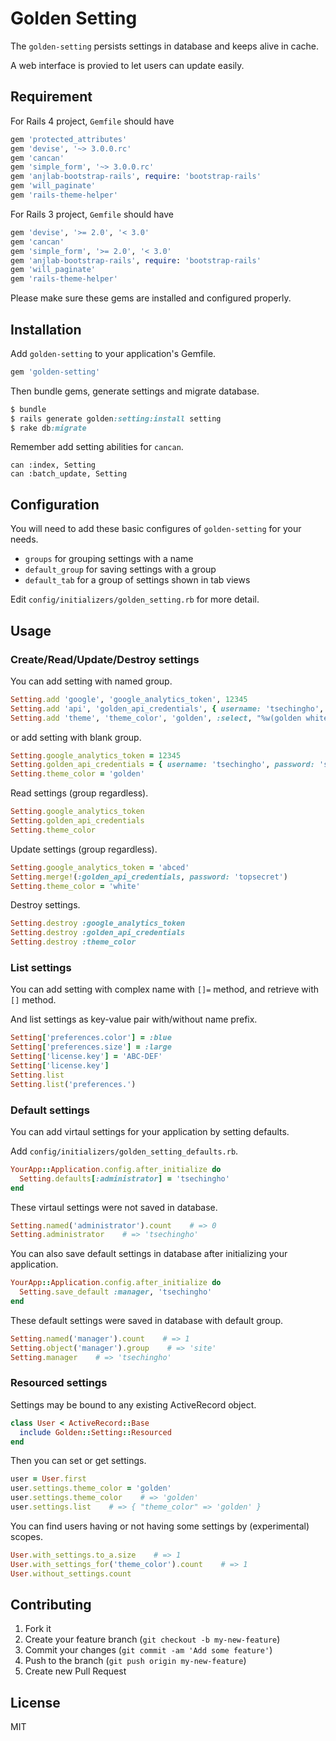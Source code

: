 # Golden Setting

The `golden-setting` persists settings in database and keeps alive in cache.

A web interface is provied to let users can update easily.

## Requirement

For Rails 4 project, `Gemfile` should have

```ruby
gem 'protected_attributes'
gem 'devise', '~> 3.0.0.rc'
gem 'cancan'
gem 'simple_form', '~> 3.0.0.rc'
gem 'anjlab-bootstrap-rails', require: 'bootstrap-rails'
gem 'will_paginate'
gem 'rails-theme-helper'
```

For Rails 3 project, `Gemfile` should have

```ruby
gem 'devise', '>= 2.0', '< 3.0'
gem 'cancan'
gem 'simple_form', '>= 2.0', '< 3.0'
gem 'anjlab-bootstrap-rails', require: 'bootstrap-rails'
gem 'will_paginate'
gem 'rails-theme-helper'
```

Please make sure these gems are installed and configured properly.

## Installation

Add `golden-setting` to your application's Gemfile.

```ruby
gem 'golden-setting'
```

Then bundle gems, generate settings and migrate database.

```ruby
$ bundle
$ rails generate golden:setting:install setting
$ rake db:migrate
```

Remember add setting abilities for `cancan`.

```
can :index, Setting
can :batch_update, Setting
```

## Configuration

You will need to add these basic configures of `golden-setting` for your needs.

* `groups` for grouping settings with a name
* `default_group` for saving settings with a group
* `default_tab` for a group of settings shown in tab views

Edit `config/initializers/golden_setting.rb` for more detail.

## Usage

### Create/Read/Update/Destroy settings

You can add setting with named group.

```ruby
Setting.add 'google', 'google_analytics_token', 12345
Setting.add 'api', 'golden_api_credentials', { username: 'tsechingho', password: 'secret' }
Setting.add 'theme', 'theme_color', 'golden', :select, "%w(golden white)"
```

or add setting with blank group.

```ruby
Setting.google_analytics_token = 12345
Setting.golden_api_credentials = { username: 'tsechingho', password: 'secret' }
Setting.theme_color = 'golden'
```

Read settings (group regardless).

```ruby
Setting.google_analytics_token
Setting.golden_api_credentials
Setting.theme_color
```

Update settings (group regardless).

```ruby
Setting.google_analytics_token = 'abced'
Setting.merge!(:golden_api_credentials, password: 'topsecret')
Setting.theme_color = 'white'
```

Destroy settings.

```ruby
Setting.destroy :google_analytics_token
Setting.destroy :golden_api_credentials
Setting.destroy :theme_color
```

### List settings

You can add setting with complex name with `[]=` method, and retrieve with `[]` method.

And list settings as key-value pair with/without name prefix.

```ruby
Setting['preferences.color'] = :blue
Setting['preferences.size'] = :large
Setting['license.key'] = 'ABC-DEF'
Setting['license.key']
Setting.list
Setting.list('preferences.')
```

### Default settings

You can add virtaul settings for your application by setting defaults.

Add `config/initializers/golden_setting_defaults.rb`.

```ruby
YourApp::Application.config.after_initialize do
  Setting.defaults[:administrator] = 'tsechingho'
end
```

These virtaul settings were not saved in database.

```ruby
Setting.named('administrator').count    # => 0
Setting.administrator    # => 'tsechingho'
```

You can also save default settings in database after initializing your application.

```ruby
YourApp::Application.config.after_initialize do
  Setting.save_default :manager, 'tsechingho'
end
```

These default settings were saved in database with default group.

```ruby
Setting.named('manager').count    # => 1
Setting.object('manager').group    # => 'site'
Setting.manager    # => 'tsechingho'
```

### Resourced settings

Settings may be bound to any existing ActiveRecord object.

```ruby
class User < ActiveRecord::Base
  include Golden::Setting::Resourced
end
```

Then you can set or get settings.

```ruby
user = User.first
user.settings.theme_color = 'golden'
user.settings.theme_color    # => 'golden'
user.settings.list    # => { "theme_color" => 'golden' }
```

You can find users having or not having some settings by (experimental) scopes.

```ruby
User.with_settings.to_a.size    # => 1
User.with_settings_for('theme_color').count    # => 1
User.without_settings.count
```

## Contributing

1. Fork it
2. Create your feature branch (`git checkout -b my-new-feature`)
3. Commit your changes (`git commit -am 'Add some feature'`)
4. Push to the branch (`git push origin my-new-feature`)
5. Create new Pull Request

## License

MIT
